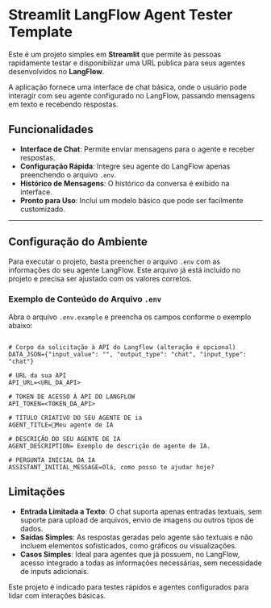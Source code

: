 # Streamlit LangFlow Agent Tester Template

Este é um projeto simples em **Streamlit** que permite às pessoas rapidamente testar e disponibilizar uma URL pública para seus agentes desenvolvidos no **LangFlow**. 

A aplicação fornece uma interface de chat básica, onde o usuário pode interagir com seu agente configurado no LangFlow, passando mensagens em texto e recebendo respostas.

## Funcionalidades

- **Interface de Chat**: Permite enviar mensagens para o agente e receber respostas.
- **Configuração Rápida**: Integre seu agente do LangFlow apenas preenchendo o arquivo `.env`.
- **Histórico de Mensagens**: O histórico da conversa é exibido na interface.
- **Pronto para Uso**: Inclui um modelo básico que pode ser facilmente customizado.

---

## Configuração do Ambiente

Para executar o projeto, basta preencher o arquivo `.env` com as informações do seu agente LangFlow. Este arquivo já está incluído no projeto e precisa ser ajustado com os valores corretos.

### Exemplo de Conteúdo do Arquivo `.env`

Abra o arquivo `.env.example` e preencha os campos conforme o exemplo abaixo:

```env

# Corpo da solicitação à API do Langflow (alteração é opcional)
DATA_JSON={"input_value": "", "output_type": "chat", "input_type": "chat"}

# URL da sua API
API_URL=<URL_DA_API>

# TOKEN DE ACESSO À API DO LANGFLOW
API_TOKEN=<TOKEN_DA_API>

# TÍTULO CRIATIVO DO SEU AGENTE DE ia
AGENT_TITLE=🔎Meu agente de IA

# DESCRIÇÃO DO SEU AGENTE DE IA
AGENT_DESCRIPTION= Exemplo de descrição de agente de IA.

# PERGUNTA INICIAL DA IA
ASSISTANT_INITIAL_MESSAGE=Olá, como posso te ajudar hoje?

```

## Limitações

- **Entrada Limitada a Texto**: O chat suporta apenas entradas textuais, sem suporte para upload de arquivos, envio de imagens ou outros tipos de dados.
- **Saídas Simples**: As respostas geradas pelo agente são textuais e não incluem elementos sofisticados, como gráficos ou visualizações.
- **Casos Simples**: Ideal para agentes que já possuem, no LangFlow, acesso integrado a todas as informações necessárias, sem necessidade de inputs adicionais.

Este projeto é indicado para testes rápidos e agentes configurados para lidar com interações básicas.
